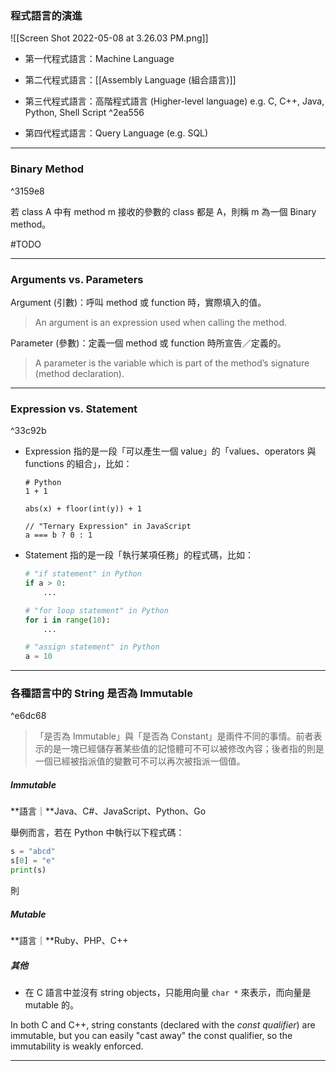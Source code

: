 ### 程式語言的演進

![[Screen Shot 2022-05-08 at 3.26.03 PM.png]]

- 第一代程式語言：Machine Language

- 第二代程式語言：[[Assembly Language (組合語言)]]

- 第三代程式語言：高階程式語言 (Higher-level language) e.g. C, C++, Java, Python, Shell Script ^2ea556

- 第四代程式語言：Query Language (e.g. SQL)

---

### Binary Method

^3159e8

若 class A 中有 method m 接收的參數的 class 都是 A，則稱 m 為一個 Binary method。

#TODO

---

### Arguments vs. Parameters

Argument (引數)：呼叫 method 或 function 時，實際填入的值。

>An argument is an expression used when calling the method.

Parameter (參數)：定義一個 method 或 function 時所宣告／定義的。

>A parameter is the variable which is part of the method’s signature (method declaration).

---

### Expression vs. Statement

^33c92b

- Expression 指的是一段「可以產生一個 value」的「values、operators 與 functions 的組合」，比如：

    ```plaintext
    # Python
    1 + 1
    
    abs(x) + floor(int(y)) + 1
    
    // "Ternary Expression" in JavaScript
    a === b ? 0 : 1
    ```

- Statement 指的是一段「執行某項任務」的程式碼，比如：

    ```Python
    # "if statement" in Python
    if a > 0:
        ...
    
    # "for loop statement" in Python
    for i in range(10):
        ...
    
    # "assign statement" in Python
    a = 10
    ```

---

### 各種語言中的 String 是否為 Immutable

^e6dc68

>「是否為 Immutable」與「是否為 Constant」是兩件不同的事情。前者表示的是一塊已經儲存著某些值的記憶體可不可以被修改內容；後者指的則是一個已經被指派值的變數可不可以再次被指派一個值。

##### Immutable

**語言｜**Java、C#、JavaScript、Python、Go

舉例而言，若在 Python 中執行以下程式碼：

```Python
s = "abcd"
s[0] = "e"
print(s)
```

則

##### Mutable

**語言｜**Ruby、PHP、C++

##### 其他

- 在 C 語言中並沒有 string objects，只能用向量 `char *` 來表示，而向量是 mutable 的。

In both C and C++, string constants (declared with the *const qualifier*) are immutable, but you can easily "cast away" the const qualifier, so the immutability is weakly enforced.

---
